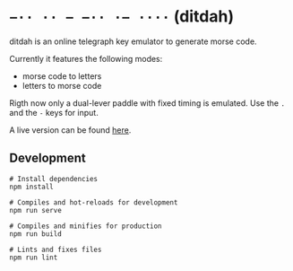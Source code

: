 # `−·· ·· − −·· ·− ····` (ditdah)

ditdah is an online telegraph key emulator to generate morse code. 

Currently it features the following modes:
- morse code to letters
- letters to morse code

Rigth now only a dual-lever paddle with fixed timing is emulated.
Use the `.` and the `-` keys for input.

A live version can be found [here](https://dist-ssswrvaynw.now.sh).


## Development
```
# Install dependencies 
npm install

# Compiles and hot-reloads for development
npm run serve

# Compiles and minifies for production
npm run build

# Lints and fixes files
npm run lint
```
